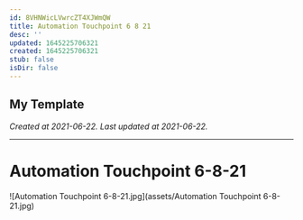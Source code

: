 ```yaml
---
id: 8VHNWicLVwrcZT4XJWmQW
title: Automation Touchpoint 6 8 21
desc: ''
updated: 1645225706321
created: 1645225706321
stub: false
isDir: false
---
```

My Template
---

_Created at 2021-06-22._
_Last updated at 2021-06-22._




---

# Automation Touchpoint 6-8-21


![Automation Touchpoint 6-8-21.jpg](assets/Automation Touchpoint 6-8-21.jpg)


